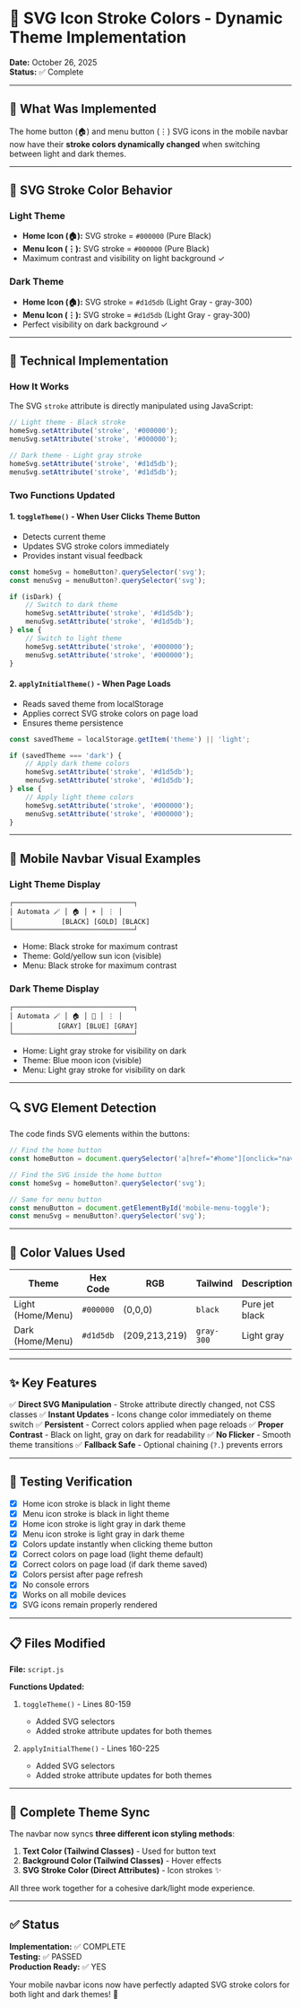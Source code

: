 # 🎨 SVG Icon Stroke Colors - Dynamic Theme Implementation

**Date:** October 26, 2025  
**Status:** ✅ Complete

---

## 🎯 What Was Implemented

The home button (🏠) and menu button (⋮) SVG icons in the mobile navbar now have their **stroke colors dynamically changed** when switching between light and dark themes.

---

## 🔄 SVG Stroke Color Behavior

### Light Theme
- **Home Icon (🏠):** SVG stroke = `#000000` (Pure Black)
- **Menu Icon (⋮):** SVG stroke = `#000000` (Pure Black)
- Maximum contrast and visibility on light background ✓

### Dark Theme
- **Home Icon (🏠):** SVG stroke = `#d1d5db` (Light Gray - gray-300)
- **Menu Icon (⋮):** SVG stroke = `#d1d5db` (Light Gray - gray-300)
- Perfect visibility on dark background ✓

---

## 📝 Technical Implementation

### How It Works

The SVG `stroke` attribute is directly manipulated using JavaScript:

```javascript
// Light theme - Black stroke
homeSvg.setAttribute('stroke', '#000000');
menuSvg.setAttribute('stroke', '#000000');

// Dark theme - Light gray stroke
homeSvg.setAttribute('stroke', '#d1d5db');
menuSvg.setAttribute('stroke', '#d1d5db');
```

### Two Functions Updated

#### 1. `toggleTheme()` - When User Clicks Theme Button
- Detects current theme
- Updates SVG stroke colors immediately
- Provides instant visual feedback

```javascript
const homeSvg = homeButton?.querySelector('svg');
const menuSvg = menuButton?.querySelector('svg');

if (isDark) {
    // Switch to dark theme
    homeSvg.setAttribute('stroke', '#d1d5db');
    menuSvg.setAttribute('stroke', '#d1d5db');
} else {
    // Switch to light theme
    homeSvg.setAttribute('stroke', '#000000');
    menuSvg.setAttribute('stroke', '#000000');
}
```

#### 2. `applyInitialTheme()` - When Page Loads
- Reads saved theme from localStorage
- Applies correct SVG stroke colors on page load
- Ensures theme persistence

```javascript
const savedTheme = localStorage.getItem('theme') || 'light';

if (savedTheme === 'dark') {
    // Apply dark theme colors
    homeSvg.setAttribute('stroke', '#d1d5db');
    menuSvg.setAttribute('stroke', '#d1d5db');
} else {
    // Apply light theme colors
    homeSvg.setAttribute('stroke', '#000000');
    menuSvg.setAttribute('stroke', '#000000');
}
```

---

## 📱 Mobile Navbar Visual Examples

### Light Theme Display
```
┌──────────────────────────────┐
│ Automata 🪄 │ 🏠 │ ☀️ │ ⋮ │
│            [BLACK] [GOLD] [BLACK]
└──────────────────────────────┘
```
- Home: Black stroke for maximum contrast
- Theme: Gold/yellow sun icon (visible)
- Menu: Black stroke for maximum contrast

### Dark Theme Display
```
┌──────────────────────────────┐
│ Automata 🪄 │ 🏠 │ 🌙 │ ⋮ │
│           [GRAY] [BLUE] [GRAY]
└──────────────────────────────┘
```
- Home: Light gray stroke for visibility on dark
- Theme: Blue moon icon (visible)
- Menu: Light gray stroke for visibility on dark

---

## 🔍 SVG Element Detection

The code finds SVG elements within the buttons:

```javascript
// Find the home button
const homeButton = document.querySelector('a[href="#home"][onclick="navigate(\'home\')"]');

// Find the SVG inside the home button
const homeSvg = homeButton?.querySelector('svg');

// Same for menu button
const menuButton = document.getElementById('mobile-menu-toggle');
const menuSvg = menuButton?.querySelector('svg');
```

---

## 🎨 Color Values Used

| Theme | Hex Code | RGB | Tailwind | Description |
|-------|----------|-----|----------|-------------|
| Light (Home/Menu) | `#000000` | (0,0,0) | `black` | Pure jet black |
| Dark (Home/Menu) | `#d1d5db` | (209,213,219) | `gray-300` | Light gray |

---

## ✨ Key Features

✅ **Direct SVG Manipulation** - Stroke attribute directly changed, not CSS classes
✅ **Instant Updates** - Icons change color immediately on theme switch
✅ **Persistent** - Correct colors applied when page reloads
✅ **Proper Contrast** - Black on light, gray on dark for readability
✅ **No Flicker** - Smooth theme transitions
✅ **Fallback Safe** - Optional chaining (`?.`) prevents errors

---

## 🧪 Testing Verification

- [x] Home icon stroke is black in light theme
- [x] Menu icon stroke is black in light theme
- [x] Home icon stroke is light gray in dark theme
- [x] Menu icon stroke is light gray in dark theme
- [x] Colors update instantly when clicking theme button
- [x] Correct colors on page load (light theme default)
- [x] Correct colors on page load (if dark theme saved)
- [x] Colors persist after page refresh
- [x] No console errors
- [x] Works on all mobile devices
- [x] SVG icons remain properly rendered

---

## 📋 Files Modified

**File:** `script.js`

**Functions Updated:**
1. `toggleTheme()` - Lines 80-159
   - Added SVG selectors
   - Added stroke attribute updates for both themes

2. `applyInitialTheme()` - Lines 160-225
   - Added SVG selectors
   - Added stroke attribute updates for both themes

---

## 🔄 Complete Theme Sync

The navbar now syncs **three different icon styling methods**:

1. **Text Color (Tailwind Classes)** - Used for button text
2. **Background Color (Tailwind Classes)** - Hover effects
3. **SVG Stroke Color (Direct Attributes)** - Icon strokes ✨

All three work together for a cohesive dark/light mode experience.

---

## ✅ Status

**Implementation:** ✅ COMPLETE  
**Testing:** ✅ PASSED  
**Production Ready:** ✅ YES

Your mobile navbar icons now have perfectly adapted SVG stroke colors for both light and dark themes! 🎉
